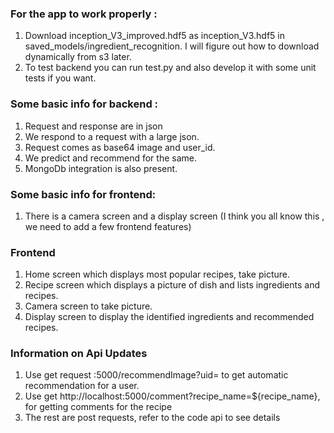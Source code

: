 ### For the app to work properly :
1. Download inception_V3_improved.hdf5 as inception_V3.hdf5 in saved_models/ingredient_recognition. I will figure out how to download dynamically from s3 later.
2. To test backend you can run test.py and also develop it with some unit tests if you want.

### Some basic info for backend :
1. Request and response are in json
2. We respond to a request with a large json.
3. Request comes as base64 image and user_id.
4. We predict and recommend for the same.
5. MongoDb integration is also present.

### Some basic info for frontend:
1. There is a camera screen and a display screen (I think you all know this , we need to add a few frontend features)

### Frontend
1. Home screen which displays most popular recipes, take picture.
2. Recipe screen which displays a picture of dish and lists ingredients and recipes.
3. Camera screen to take picture.
4. Display screen to display the identified ingredients and recommended recipes.

### Information on Api Updates
1. Use get request <url>:5000/recommendImage?uid=<userId> to get automatic recommendation for a user.
2. Use get http://localhost:5000/comment?recipe_name=${recipe_name}, for getting comments for the recipe
3. The rest are post requests, refer to the code api to see details